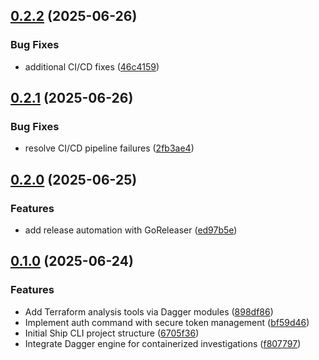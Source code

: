 ## [0.2.2](https://github.com/cloudshipai/ship/compare/v0.2.1...v0.2.2) (2025-06-26)


### Bug Fixes

* additional CI/CD fixes ([46c4159](https://github.com/cloudshipai/ship/commit/46c41590f16afbacb52452277d813cf953b95d7f))

## [0.2.1](https://github.com/cloudshipai/ship/compare/v0.2.0...v0.2.1) (2025-06-26)


### Bug Fixes

* resolve CI/CD pipeline failures ([2fb3ae4](https://github.com/cloudshipai/ship/commit/2fb3ae49aad83e8fce608892ca90308cec214a6b))

## [0.2.0](https://github.com/cloudshipai/ship/compare/v0.1.0...v0.2.0) (2025-06-25)


### Features

* add release automation with GoReleaser ([ed97b5e](https://github.com/cloudshipai/ship/commit/ed97b5e25d44a44cd6521bb03fa1d84e751ae00f))

## [0.1.0](https://github.com/cloudshipai/ship/compare/6705f36d33ea3ab9c534dc4b2b45e6e773b117a1...v0.1.0) (2025-06-24)


### Features

* Add Terraform analysis tools via Dagger modules ([898df86](https://github.com/cloudshipai/ship/commit/898df86251130bc6eefa305c2abd2a51ef009049))
* Implement auth command with secure token management ([bf59d46](https://github.com/cloudshipai/ship/commit/bf59d46b0df949430f7343d1c8d0c105a59952fe))
* Initial Ship CLI project structure ([6705f36](https://github.com/cloudshipai/ship/commit/6705f36d33ea3ab9c534dc4b2b45e6e773b117a1))
* Integrate Dagger engine for containerized investigations ([f807797](https://github.com/cloudshipai/ship/commit/f807797f0c2de358a775f07c0e3bb22938769f98))

